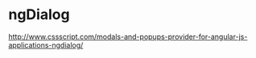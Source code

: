 ﻿# ngDialog

http://www.cssscript.com/modals-and-popups-provider-for-angular-js-applications-ngdialog/
